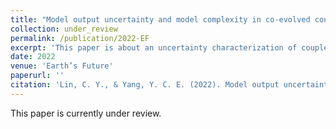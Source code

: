 ```yaml
---
title: "Model output uncertainty and model complexity in co-evolved coupled natural human systems"
collection: under_review
permalink: /publication/2022-EF
excerpt: 'This paper is about an uncertainty characterization of coupled hydrological and agent-based models.'
date: 2022
venue: 'Earth’s Future'
paperurl: ''
citation: 'Lin, C. Y., & Yang, Y. C. E. (2022). Model output uncertainty and model complexity in co-evolved coupled natural human systems, <i>Earth’s Future<\i>.'
---
```

This paper is currently under review.